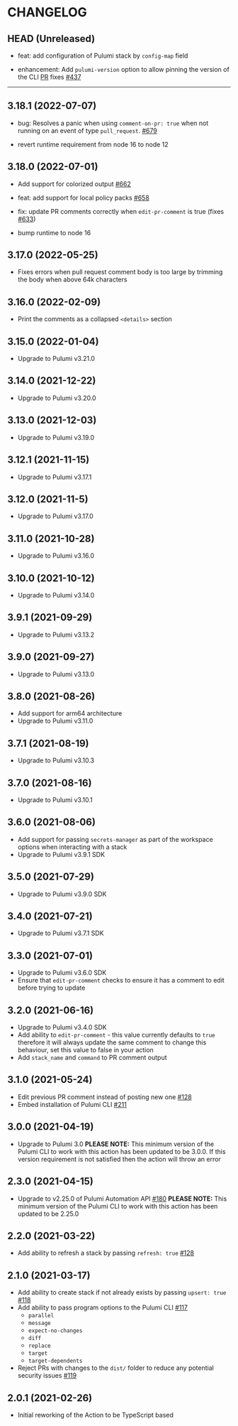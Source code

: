# CHANGELOG

## HEAD (Unreleased)

- feat: add configuration of Pulumi stack by `config-map` field

- enhancement: Add `pulumi-version` option to allow pinning the version of the
  CLI [PR](https://github.com/pulumi/actions/pull/661) fixes
  [#437 ](https://github.com/pulumi/actions/issues/437)

---

## 3.18.1 (2022-07-07)

- bug: Resolves a panic when using `comment-on-pr: true` when not running on an
  event of type `pull_request`.
  [#679](https://github.com/pulumi/actions/issues/679)

- revert runtime requirement from node 16 to node 12

## 3.18.0 (2022-07-01)

- Add support for colorized output
  [#662](https://github.com/pulumi/actions/pull/662)

- feat: add support for local policy packs
  [#658](https://github.com/pulumi/actions/pull/658)

- fix: update PR comments correctly when `edit-pr-comment` is true (fixes
  [#633](https://github.com/pulumi/actions/issues/633))

- bump runtime to node 16

## 3.17.0 (2022-05-25)

- Fixes errors when pull request comment body is too large by trimming the body
  when above 64k characters

## 3.16.0 (2022-02-09)

- Print the comments as a collapsed `<details>` section

## 3.15.0 (2022-01-04)

- Upgrade to Pulumi v3.21.0

## 3.14.0 (2021-12-22)

- Upgrade to Pulumi v3.20.0

## 3.13.0 (2021-12-03)

- Upgrade to Pulumi v3.19.0

## 3.12.1 (2021-11-15)

- Upgrade to Pulumi v3.17.1

## 3.12.0 (2021-11-5)

- Upgrade to Pulumi v3.17.0

## 3.11.0 (2021-10-28)

- Upgrade to Pulumi v3.16.0

## 3.10.0 (2021-10-12)

- Upgrade to Pulumi v3.14.0

## 3.9.1 (2021-09-29)

- Upgrade to Pulumi v3.13.2

## 3.9.0 (2021-09-27)

- Upgrade to Pulumi v3.13.0

## 3.8.0 (2021-08-26)

- Add support for arm64 architecture
- Upgrade to Pulumi v3.11.0

## 3.7.1 (2021-08-19)

- Upgrade to Pulumi v3.10.3

## 3.7.0 (2021-08-16)

- Upgrade to Pulumi v3.10.1

## 3.6.0 (2021-08-06)

- Add support for passing `secrets-manager` as part of the workspace options
  when interacting with a stack
- Upgrade to Pulumi v3.9.1 SDK

## 3.5.0 (2021-07-29)

- Upgrade to Pulumi v3.9.0 SDK

## 3.4.0 (2021-07-21)

- Upgrade to Pulumi v3.7.1 SDK

## 3.3.0 (2021-07-01)

- Upgrade to Pulumi v3.6.0 SDK
- Ensure that `edit-pr-comment` checks to ensure it has a comment to edit before
  trying to update

## 3.2.0 (2021-06-16)

- Upgrade to Pulumi v3.4.0 SDK
- Add ability to `edit-pr-comment` - this value currently defaults to `true`
  therefore it will always update the same comment to change this behaviour, set
  this value to false in your action
- Add `stack_name` and `command` to PR comment output

## 3.1.0 (2021-05-24)

- Edit previous PR comment instead of posting new one
  [#128](https://github.com/pulumi/actions/pull/148)
- Embed installation of Pulumi CLI
  [#211](https://github.com/pulumi/actions/pull/211)

## 3.0.0 (2021-04-19)

- Upgrade to Pulumi 3.0 **PLEASE NOTE:** This minimum version of the Pulumi CLI
  to work with this action has been updated to be 3.0.0. If this version
  requirement is not satisfied then the action will throw an error

## 2.3.0 (2021-04-15)

- Upgrade to v2.25.0 of Pulumi Automation API
  [#180](https://github.com/pulumi/actions/pull/180) **PLEASE NOTE:** This
  minimum version of the Pulumi CLI to work with this action has been updated to
  be 2.25.0

## 2.2.0 (2021-03-22)

- Add ability to refresh a stack by passing `refresh: true`
  [#128](https://github.com/pulumi/actions/pull/128)

## 2.1.0 (2021-03-17)

- Add ability to create stack if not already exists by passing `upsert: true`
  [#118](https://github.com/pulumi/actions/pull/118)
- Add ability to pass program options to the Pulumi CLI
  [#117](https://github.com/pulumi/actions/pull/117)
  - `parallel`
  - `message`
  - `expect-no-changes`
  - `diff`
  - `replace`
  - `target`
  - `target-dependents`
- Reject PRs with changes to the `dist/` folder to reduce any potential security
  issues [#119](https://github.com/pulumi/actions/pull/119)

## 2.0.1 (2021-02-26)

- Initial reworking of the Action to be TypeScript based
